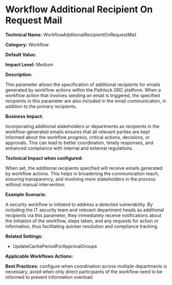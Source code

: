 # Workflow Additional Recipient On Request Mail

**Technical Name:** WorkflowAdditionalRecipientOnRequestMail

**Category:** Workflow

**Default Value:**

**Impact Level:** Medium

**Description:**

This parameter allows the specification of additional recipients for emails generated by workflow actions within the Pathlock GRC platform. When a workflow action that involves sending an email is triggered, the specified recipients in this parameter are also included in the email communication, in addition to the primary recipients.

**Business Impact:**

Incorporating additional stakeholders or departments as recipients in the workflow-generated emails ensures that all relevant parties are kept informed about the workflow progress, critical actions, decisions, or approvals. This can lead to better coordination, timely responses, and enhanced compliance with internal and external regulations.

**Technical Impact when configured:**

When set, the additional recipients specified will receive emails generated by workflow actions. This helps in broadening the communication reach, ensuring transparency, and involving more stakeholders in the process without manual intervention.

**Example Scenario:**

A security workflow is initiated to address a detected vulnerability. By including the IT security team and relevant department heads as additional recipients via this parameter, they immediately receive notifications about the initiation of the workflow, steps taken, and any requests for action or information, thus facilitating quicker resolution and compliance tracking.

**Related Settings:**

- UpdateCachePeriodForApprovalGroups

**Applicable Workflows Actions:** 

**Best Practices:** configure when coordination across multiple departments is necessary, avoid when only direct participants of the workflow need to be informed to prevent information overload.